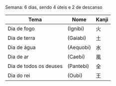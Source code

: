 Semana: 6 dias, sendo 4 úteis e 2 de descanso

| Tema                   | Nome      | Kanji |
| ---------------------- | --------- | ----- |
| Dia de fogo            | (Ignibi)  | 火    |
| Dia de terra           | (Gaiabi)  | 土    |
| Dia de água            | (Aequobi) | 水    |
| Dia de ar              | (Caebi)   | 風    |
| Dia de todos os deuses | (Pantebi) | 全    |
| Dia do rei             | (Oubi)    | 王    |
